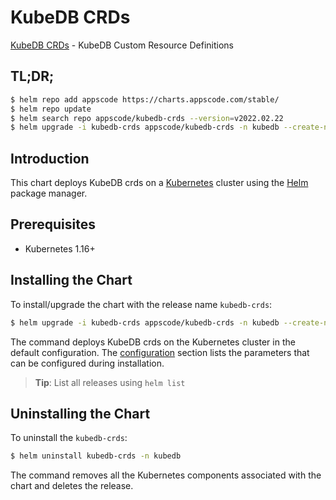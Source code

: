 # KubeDB CRDs

[KubeDB CRDs](https://github.com/kubedb) - KubeDB Custom Resource Definitions

## TL;DR;

```bash
$ helm repo add appscode https://charts.appscode.com/stable/
$ helm repo update
$ helm search repo appscode/kubedb-crds --version=v2022.02.22
$ helm upgrade -i kubedb-crds appscode/kubedb-crds -n kubedb --create-namespace --version=v2022.02.22
```

## Introduction

This chart deploys KubeDB crds on a [Kubernetes](http://kubernetes.io) cluster using the [Helm](https://helm.sh) package manager.

## Prerequisites

- Kubernetes 1.16+

## Installing the Chart

To install/upgrade the chart with the release name `kubedb-crds`:

```bash
$ helm upgrade -i kubedb-crds appscode/kubedb-crds -n kubedb --create-namespace --version=v2022.02.22
```

The command deploys KubeDB crds on the Kubernetes cluster in the default configuration. The [configuration](#configuration) section lists the parameters that can be configured during installation.

> **Tip**: List all releases using `helm list`

## Uninstalling the Chart

To uninstall the `kubedb-crds`:

```bash
$ helm uninstall kubedb-crds -n kubedb
```

The command removes all the Kubernetes components associated with the chart and deletes the release.


